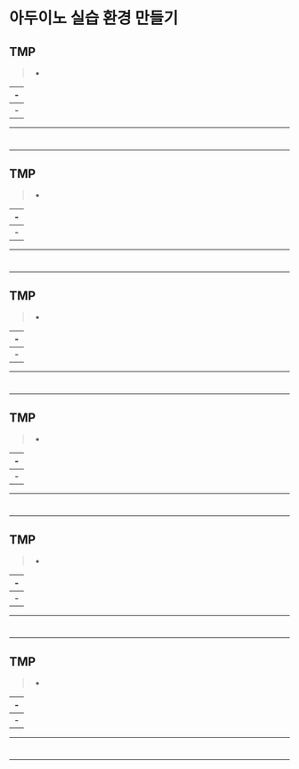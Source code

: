 # 아두이노 실습 환경 만들기

TMP
---
> - <br>

|-|
|-|
|-|

---
#
---

TMP
---
> - <br>

|-|
|-|
|-|

---
#
---

TMP
---
> - <br>

|-|
|-|
|-|

---
#
---

TMP
---
> - <br>

|-|
|-|
|-|

---
#
---

TMP
---
> - <br>

|-|
|-|
|-|

---
#
---

TMP
---
> - <br>

|-|
|-|
|-|

---
#
---
